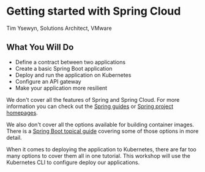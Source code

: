 # Getting started with Spring Cloud

Tim Ysewyn, Solutions Architect, VMware

## What You Will Do

- Define a contract between two applications
- Create a basic Spring Boot application
- Deploy and run the application on Kubernetes
- Configure an API gateway
- Make your application more resilient

We don't cover all the features of Spring and Spring Cloud. For more information you can check out the [Spring guides](https://spring.io/guides) or [Spring project homepages](https://spring.io/projects).

We also don't cover all the options available for building container images. There is a [Spring Boot topical guide](https://spring.io/guides/topicals/spring-boot-docker/) covering some of those options in more detail.

When it comes to deploying the application to Kubernetes, there are far too many options to cover them all in one tutorial. This workshop will use the Kubernetes CLI to configure deploy our applications.
